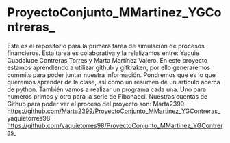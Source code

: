 # ProyectoConjunto_MMartinez_YGContreras_

Este es el repositorio para la primera tarea de simulación de procesos financieros. 
Esta tarea es colaborativa y la relalizamos entre: Yaquie Guadalupe Contreras Torres y Marta Martínez Valero.
En este proyecto estamos aprendiendo a utilizar github y gitkraken, por ello generaremos commits para poder juntar nuestra información. 
Pondremos que es lo que queremos aprender de la clase, así como un resumen de un artículo acerca de python. 
También vamos a realizar un programa cada una. Uno para numeros primos y otro para la serie de Fibonacci. 
Nuestras cuentas de Github para poder ver el proceso del proyecto son: 
Marta2399  https://github.com/Marta2399/ProyectoConjunto_MMartinez_YGContreras_
yaquietorres98  https://github.com/yaquietorres98/ProyectoConjunto_MMartinez_YGContreras_



